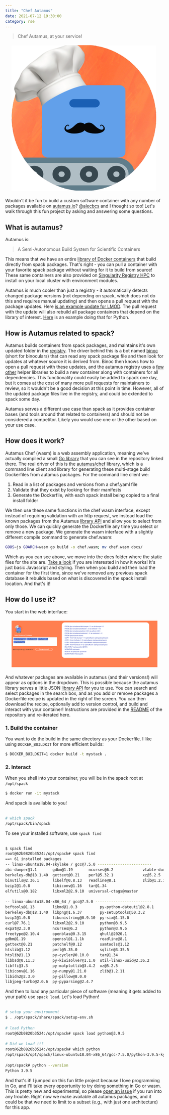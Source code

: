 ```yaml
---
title: "Chef Autamus"
date: 2021-07-12 19:30:00
category: rse
---
```


> Chef Autamus, at your service!

<div style="margin:20px">
 <a href="https://github.com/autamus/chef-wasm/" target="_blank"><img src="https://raw.githubusercontent.com/autamus/chef-wasm/main/docs/img/chef-stash.png"></a>
</div>

Wouldn't it be fun to build a custom software container with any number of packages available on <a href="https://autamus.io" target="_blank">autamus.io</a>?
<a href="https://github.com/alecbcs">@alecbcs</a> and I thought so too! Let's walk through this fun project by asking and answering some questions.

## What is autamus?

Autamus is:

> A Semi-Autonomous Build System for Scientific Containers

This means that we have an entire <a href="https://autamus.io/registry/" target="_blank">library of Docker containers</a> that build directly from spack packages. That's right - you can pull a container with your favorite spack package without waiting for it to build from source! These same containers are also provided on <a href="https://singularityhub.github.io/singularity-hpc/" target="_blank">Singularity Registry HPC</a> to install on your local cluster with environment modules.

Autamus is much cooler than just a registry - it automatically detects changed package versions (not depending on spack, which does not do this and requires manual updating) and then opens a pull request with the package updates.  Here <a href="https://github.com/autamus/registry/pull/514" target="_blank">is an example update for LMOD</a>. The pull request with the update will also rebuild all package containers that depend on the library of interest. <a href="https://github.com/autamus/registry/actions/runs/987559728" target="_blank">Here</a> is an example doing that for Python.

## How is Autamus related to spack?

Autamus builds containers from spack packages, and maintains it's own updated folder in the <a href="https://github.com/autamus/registry" target="_blank">registry</a>. 
The driver behind this is a bot named <a href="https://github.com/autamus/binoc" target="_blank">binoc</a> (short for binoculars) that can read any spack package file and then look for updates at whatever source it is derived from. Binoc then knows how to open a pull request with these updates, and the autamus registry uses
a <a href="https://github.com/autamus/builder" target="_blank">few</a> <a href="https://github.com/autamus/buildconfig" target="_blank">other</a> helper libraries
to build a new container along with containers for all dependencies. This functionality could easily be added to spack one day, but it comes at the cost of many more pull requests for maintainers to review, so it wouldn't be a good decision at this point in time. However, all of the updated package files live in the registry, and could
be extended to spack some day.

Autamus serves a different use case than spack as it provides container bases (and tools around that related to containers) and should not be considered a competitor. Likely
you would use one or the other based on your use case.

## How does it work?

Autamus Chef (wasm) is a web assembly application, meaning we've actually compiled a small <a href="https://github.com/autamus/chef-wasm" target="_blank">Go library</a>
that you can see in the repository linked there. The real driver of this is the <a href="https://github.com/autamus/chef" target="_blank">autamus/chef</a> library,
which is a command line client and library for generating these multi-stage build Dockerfiles from autamus packages. For the command line client we:

<ol class="custom-counter">
<li>Read in a list of packages and versions from a chef.yaml file</li>
<li>Validate that they exist by looking for their manifests</li>
<li>Generate the Dockerfile, with each spack install being copied to a final install folder</li>
</ol>

We then use these same functions in the chef wasm interface, except instead of requiring validation with an http request, we instead load
the known packages from the Autamus <a href="https://autamus.io/registry/library.json" target="_blank">library API</a> and allow you to select from
only those. We can quickly generate the Dockerfile any time you select or remove a new package. We generate the wasm interface with
a slightly different compile command to generate chef.wasm:

```bash
GOOS=js GOARCH=wasm go build -o chef.wasm; mv chef.wasm docs/
```

Which as you can see above, we move into the docs folder where the static files for the site are. <a href="https://github.com/autamus/chef-wasm/tree/main/docs" target="_blank">Take a look</a> if you are interested in how it works! It's just basic Javascript and styling. Then when you build and then load the container for the first time, since we've removed any previous spack database it rebuilds based on what is discovered in the spack install location. And that's it!


## How do I use it?

You start in the web interface:

<div style="margin:20px">
 <a href="https://autamus.io/chef-wasm/" target="_blank"><img src="https://raw.githubusercontent.com/autamus/chef-wasm/main/docs/img/chef-wasm.png"></a>
</div>

And whatever packages are available in autamus (and their versions!) will appear as options in the dropdown. This
is possible because the autamus library serves a little JSON <a href="https://autamus.io/registry/library.json" target="_blank">library API</a> for you to use.
You can search and select packages in the search box, and as you add or remove packages a Dockerfile recipe is updated in the right of the screen.
You can then download the recipe, optionally add to version control, and build and interact with your container! Instructions are provided in the
<a href="https://github.com/autamus/chef-wasm#usage" target="_blank">README</a> of the repository and re-iterated here.

### 1. Build the container

You want to do the build in the same directory as your Dockerfile.
I like using `DOCKER_BUILDKIT` for more efficient builds:

```bash
$ DOCKER_BUILDKIT=1 docker build -t mystack .
```

### 2. Interact

When you shell into your container, you will be in the spack root at `/opt/spack`

```bash
$ docker run -it mystack
```

And spack is available to you!

```bash

# which spack
/opt/spack/bin/spack

```

To see your installed software, use `spack find`

```bash

$ spack find
root@62b0820b3524:/opt/spack# spack find
==> 61 installed packages
-- linux-ubuntu18.04-skylake / gcc@7.5.0 ------------------------
abi-dumper@1.1       gdbm@1.19       ncurses@6.2             vtable-dumper@1.2
berkeley-db@18.1.40  gettext@0.21    perl@5.32.1             xz@5.2.5
binutils@2.36.1      libelf@0.8.13   readline@8.1            zlib@1.2.11
bzip2@1.0.8          libiconv@1.16   tar@1.34
elfutils@0.182       libxml2@2.9.10  universal-ctags@master

-- linux-ubuntu18.04-x86_64 / gcc@7.5.0 -------------------------
bcftools@1.13        libmd@1.0.3          py-python-dateutil@2.8.1
berkeley-db@18.1.40  libpng@1.6.37        py-setuptools@50.3.2
bzip2@1.0.8          libunistring@0.9.10  py-six@1.15.0
curl@7.76.1          libxml2@2.9.10       python@3.9.5
expat@2.3.0          ncurses@6.2          python@3.9.6
freetype@2.10.4      openblas@0.3.15      qhull@2020.1
gdbm@1.19            openssl@1.1.1k       readline@8.1
gettext@0.21         patchelf@0.12        samtools@1.12
htslib@1.12          perl@5.35.0          sqlite@3.35.5
htslib@1.13          py-cycler@0.10.0     tar@1.34
libbsd@0.11.3        py-kiwisolver@1.1.0  util-linux-uuid@2.36.2
libffi@3.3           py-matplotlib@3.4.2  xz@5.2.5
libiconv@1.16        py-numpy@1.21.0      zlib@1.2.11
libidn2@2.3.0        py-pillow@8.0.0
libjpeg-turbo@2.0.6  py-pyparsing@2.4.7

```

And then to load any particular piece of software (meaning it gets added to your path) use `spack load`. Let's load Python!

```bash

# setup your environment
$ . /opt/spack/share/spack/setup-env.sh

# load Python
root@62b0820b3524:/opt/spack# spack load python@3.9.5

# Did we load it?
root@62b0820b3524:/opt/spack# which python
/opt/spack/opt/spack/linux-ubuntu18.04-x86_64/gcc-7.5.0/python-3.9.5-kykqwyent2svlspsvehqpu4xdgcp54z5/bin/python

/opt/spack# python --version
Python 3.9.5

```
And that's it! I jumped on this fun little project because I love programming in Go,
and I'll take every opportunity to try doing something in Go or wasm.
This is pretty new and experimental, so please <a href="https://github.com/autamus/chef-wasm/issues" target="_blank">open an issue</a>
if you run into any trouble. Right now we make available all autamus packages, and it
could be that we need to limit to a subset (e.g., with just one architecture) for this app.
